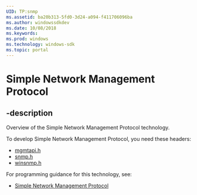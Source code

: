```yaml
---
UID: TP:snmp
ms.assetid: ba20b313-5fd0-3d24-a094-f411706096ba
ms.author: windowssdkdev
ms.date: 10/08/2018
ms.keywords: 
ms.prod: windows
ms.technology: windows-sdk
ms.topic: portal
---
```


# Simple Network Management Protocol

## -description

Overview of the Simple Network Management Protocol technology.

To develop Simple Network Management Protocol, you need these headers:

 * [mgmtapi.h](../mgmtapi/index.md)
 * [snmp.h](../snmp/index.md)
 * [winsnmp.h](../winsnmp/index.md)

For programming guidance for this technology, see:
* [Simple Network Management Protocol](/windows/desktop/snmp)

